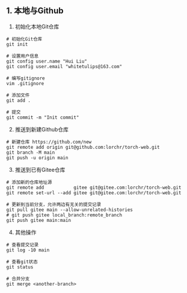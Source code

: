 ## 1. 本地与Github
1. 初始化本地Git仓库
```shell
# 初始化Git仓库
git init

# 设置用户信息
git config user.name "Hui Liu"
git config user.email "whitetulips@163.com"

# 编写gitignore
vim .gitignore

# 添加文件
git add .

# 提交
git commit -m "Init commit"
```

2. 推送到新建Github仓库
```shell
# 新建仓库 https://github.com/new
git remote add origin git@github.com:lorchr/torch-web.git
git branch -M main
git push -u origin main
```

3. 推送到已有Gitee仓库
```shell
# 添加新的仓库地址源
git remote add           gitee git@gitee.com:lorchr/torch-web.git
git remote set-url --add gitee git@gitee.com:lorchr/torch-web.git

# 更新到当前分支，允许两边有无关的提交记录
git pull gitee main --allow-unrelated-histories
# git push gitee local_branch:remote_branch
git push gitee main:main
```

4. 其他操作
```shell
# 查看提交记录
git log -10 main

# 查看git状态
git status

# 合并分支
git merge <another-branch>
```
